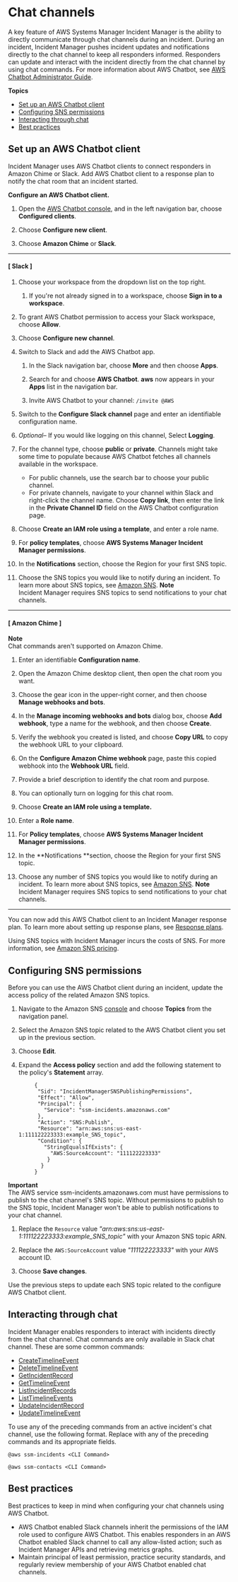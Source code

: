 # Chat channels<a name="chat"></a>

A key feature of AWS Systems Manager Incident Manager is the ability to directly communicate through chat channels during an incident\. During an incident, Incident Manager pushes incident updates and notifications directly to the chat channel to keep all responders informed\. Responders can update and interact with the incident directly from the chat channel by using chat commands\. For more information about AWS Chatbot, see [AWS Chatbot Administrator Guide](https://docs.aws.amazon.com/chatbot/latest/adminguide/chatbot-slack-lambda-integration.html)\.

**Topics**
+ [Set up an AWS Chatbot client](#chat-create)
+ [Configuring SNS permissions](#chat-sns)
+ [Interacting through chat](#chat-interact)
+ [Best practices](#chat-best-practices)

## Set up an AWS Chatbot client<a name="chat-create"></a>

Incident Manager uses AWS Chatbot clients to connect responders in Amazon Chime or Slack\. Add AWS Chatbot client to a response plan to notify the chat room that an incident started\.

**Configure an AWS Chatbot client\.**

1. Open the [AWS Chatbot console](https://console.aws.amazon.com/chatbot/), and in the left navigation bar, choose **Configured clients**\.

1. Choose **Configure new client**\.

1. Choose **Amazon Chime** or **Slack**\.

------
#### [ Slack ]

1. Choose your workspace from the dropdown list on the top right\.

   1. If you're not already signed in to a workspace, choose **Sign in to a workspace**\.

1. To grant AWS Chatbot permission to access your Slack workspace, choose **Allow**\.

1. Choose **Configure new channel**\.

1. Switch to Slack and add the AWS Chatbot app\.

   1. In the Slack navigation bar, choose **More** and then choose **Apps**\.

   1. Search for and choose **AWS Chatbot**\. **aws** now appears in your **Apps** list in the navigation bar\.

   1. Invite AWS Chatbot to your channel: `/invite @AWS`

1. Switch to the **Configure Slack channel** page and enter an identifiable configuration name\.

1. *Optional*– If you would like logging on this channel, Select **Logging**\.

1. For the channel type, choose **public** or **private**\. Channels might take some time to populate because AWS Chatbot fetches all channels available in the workspace\.
   + For public channels, use the search bar to choose your public channel\. 
   + For private channels, navigate to your channel within Slack and right\-click the channel name\. Choose **Copy link**, then enter the link in the **Private Channel ID** field on the AWS Chatbot configuration page\.

1. Choose **Create an IAM role using a template**, and enter a role name\.

1. For **policy templates**, choose **AWS Systems Manager Incident Manager permissions**\.

1. In the **Notifications** section, choose the Region for your first SNS topic\. 

1. Choose the SNS topics you would like to notify during an incident\. To learn more about SNS topics, see [Amazon SNS](https://docs.aws.amazon.com/sns/latest/dg/welcome.html)\. 
**Note**  
Incident Manager requires SNS topics to send notifications to your chat channels\.

------
#### [ Amazon Chime ]

**Note**  
Chat commands aren't supported on Amazon Chime\.

1. Enter an identifiable **Configuration name**\.

1. Open the Amazon Chime desktop client, then open the chat room you want\.

1. Choose the gear icon in the upper\-right corner, and then choose **Manage webhooks and bots**\.

1. In the **Manage incoming webhooks and bots** dialog box, choose **Add webhook**, type a name for the webhook, and then choose **Create**\.

1. Verify the webhook you created is listed, and choose **Copy URL** to copy the webhook URL to your clipboard\.

1. On the **Configure Amazon Chime webhook** page, paste this copied webhook into the **Webhook URL** field\. 

1. Provide a brief description to identify the chat room and purpose\.

1. You can optionally turn on logging for this chat room\.

1. Choose **Create an IAM role using a template\.**

1. Enter a **Role name**\.

1. For **Policy templates**, choose **AWS Systems Manager Incident Manager permissions**\.

1. In the **Notifications **section, choose the Region for your first SNS topic\. 

1. Choose any number of SNS topics you would like to notify during an incident\. To learn more about SNS topics, see [Amazon SNS](https://docs.aws.amazon.com/sns/latest/dg/welcome.html)\.
**Note**  
Incident Manager requires SNS topics to send notifications to your chat channels\.

------

You can now add this AWS Chatbot client to an Incident Manager response plan\. To learn more about setting up response plans, see [Response plans](response-plans.md)\. 

Using SNS topics with Incident Manager incurs the costs of SNS\. For more information, see [Amazon SNS pricing](http://aws.amazon.com/sns/pricing/)\.

## Configuring SNS permissions<a name="chat-sns"></a>

Before you can use the AWS Chatbot client during an incident, update the access policy of the related Amazon SNS topics\. 

1. Navigate to the Amazon SNS [console](https://console.aws.amazon.com/sns/) and choose **Topics** from the navigation panel\. 

1. Select the Amazon SNS topic related to the AWS Chatbot client you set up in the previous section\.

1. Choose **Edit**\.

1. Expand the **Access policy** section and add the following statement to the policy's **Statement** array\.

   ```
        {
         "Sid": "IncidentManagerSNSPublishingPermissions",
         "Effect": "Allow",
         "Principal": {
           "Service": "ssm-incidents.amazonaws.com"
         },
         "Action": "SNS:Publish",
         "Resource": "arn:aws:sns:us-east-1:111122223333:example_SNS_topic",
         "Condition": {
           "StringEqualsIfExists": {
             "AWS:SourceAccount": "111122223333"
            }
          }
        }
   ```
**Important**  
The AWS service ssm\-incidents\.amazonaws\.com must have permissions to publish to the chat channel's SNS topic\. Without permissions to publish to the SNS topic, Incident Manager won't be able to publish notifications to your chat channel\.

1. Replace the `Resource` value *"arn:aws:sns:us\-east\-1:111122223333:example\_SNS\_topic"* with your Amazon SNS topic ARN\.

1. Replace the `AWS:SourceAccount` value *"111122223333"* with your AWS account ID\.

1. Choose **Save changes**\.

Use the previous steps to update each SNS topic related to the configure AWS Chatbot client\.

## Interacting through chat<a name="chat-interact"></a>

Incident Manager enables responders to interact with incidents directly from the chat channel\. Chat commands are only available in Slack chat channel\. These are some common commands:
+ [CreateTimelineEvent](https://docs.aws.amazon.com/incident-manager/latest/APIReference/API_CreateTimelineEvent.html)
+ [DeleteTimelineEvent](https://docs.aws.amazon.com/incident-manager/latest/APIReference/API_DeleteTimelineEvent.html)
+ [GetIncidentRecord](https://docs.aws.amazon.com/incident-manager/latest/APIReference/API_GetIncidentRecord.html)
+ [GetTimelineEvent](https://docs.aws.amazon.com/incident-manager/latest/APIReference/API_DeleteTimelineEvent.html)
+ [ListIncidentRecords](https://docs.aws.amazon.com/incident-manager/latest/APIReference/API_ListIncidentRecords.html)
+ [ListTimelineEvents](https://docs.aws.amazon.com/incident-manager/latest/APIReference/API_ListTimelineEvents.html)
+ [UpdateIncidentRecord](https://docs.aws.amazon.com/incident-manager/latest/APIReference/API_UpdateIncidentRecord.html)
+ [UpdateTimelineEvent](https://docs.aws.amazon.com/incident-manager/latest/APIReference/API_UpdateTimelineEvent.html)

To use any of the preceding commands from an active incident's chat channel, use the following format\. Replace *<CLI Command>* with any of the preceding commands and its appropriate fields\. 

```
@aws ssm-incidents <CLI Command>
```

```
@aws ssm-contacts <CLI Command>
```

## Best practices<a name="chat-best-practices"></a>

Best practices to keep in mind when configuring your chat channels using AWS Chatbot\. 
+ AWS Chatbot enabled Slack channels inherit the permissions of the IAM role used to configure AWS Chatbot\. This enables responders in an AWS Chatbot enabled Slack channel to call any allow\-listed action; such as Incident Manager APIs and retrieving metrics graphs\.
+ Maintain principal of least permission, practice security standards, and regularly review membership of your AWS Chatbot enabled chat channels\.